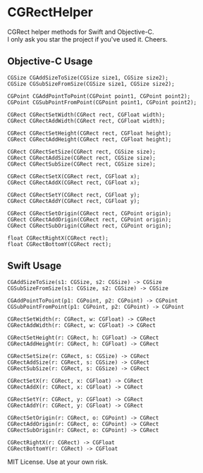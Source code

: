 CGRectHelper
============

CGRect helper methods for Swift and Objective-C.  
I only ask you star the project if you've used it.  Cheers.

## Objective-C Usage
	CGSize CGAddSizeToSize(CGSize size1, CGSize size2);
	CGSize CGSubSizeFromSize(CGSize size1, CGSize size2);

	CGPoint CGAddPointToPoint(CGPoint point1, CGPoint point2);
	CGPoint CGSubPointFromPoint(CGPoint point1, CGPoint point2);

	CGRect CGRectSetWidth(CGRect rect, CGFloat width);
	CGRect CGRectAddWidth(CGRect rect, CGFloat width);

	CGRect CGRectSetHeight(CGRect rect, CGFloat height);
	CGRect CGRectAddHeight(CGRect rect, CGFloat height);

	CGRect CGRectSetSize(CGRect rect, CGSize size);
	CGRect CGRectAddSize(CGRect rect, CGSize size);
	CGRect CGRectSubSize(CGRect rect, CGSize size);

	CGRect CGRectSetX(CGRect rect, CGFloat x);
	CGRect CGRectAddX(CGRect rect, CGFloat x);

	CGRect CGRectSetY(CGRect rect, CGFloat y);
	CGRect CGRectAddY(CGRect rect, CGFloat y);

	CGRect CGRectSetOrigin(CGRect rect, CGPoint origin);
	CGRect CGRectAddOrigin(CGRect rect, CGPoint origin);
	CGRect CGRectSubOrigin(CGRect rect, CGPoint origin);

	float CGRectRightX(CGRect rect);
	float CGRectBottomY(CGRect rect);

## Swift Usage

	CGAddSizeToSize(s1: CGSize, s2: CGSize) -> CGSize
	CGSubSizeFromSize(s1: CGSize, s2: CGSize) -> CGSize

	CGAddPointToPoint(p1: CGPoint, p2: CGPoint) -> CGPoint
	CGSubPointFromPoint(p1: CGPoint, p2: CGPoint) -> CGPoint

	CGRectSetWidth(r: CGRect, w: CGFloat) -> CGRect
	CGRectAddWidth(r: CGRect, w: CGFloat) -> CGRect

	CGRectSetHeight(r: CGRect, h: CGFloat) -> CGRect
	CGRectAddHeight(r: CGRect, h: CGFloat) -> CGRect

	CGRectSetSize(r: CGRect, s: CGSize) -> CGRect
	CGRectAddSize(r: CGRect, s: CGSize) -> CGRect
	CGRectSubSize(r: CGRect, s: CGSize) -> CGRect

	CGRectSetX(r: CGRect, x: CGFloat) -> CGRect
	CGRectAddX(r: CGRect, x: CGFloat) -> CGRect

	CGRectSetY(r: CGRect, y: CGFloat) -> CGRect
	CGRectAddY(r: CGRect, y: CGFloat) -> CGRect

	CGRectSetOrigin(r: CGRect, o: CGPoint) -> CGRect
	CGRectAddOrigin(r: CGRect, o: CGPoint) -> CGRect
	CGRectSubOrigin(r: CGRect, o: CGPoint) -> CGRect

	CGRectRightX(r: CGRect) -> CGFloat
	CGRectBottomY(r: CGRect) -> CGFloat

MIT License.  Use at your own risk.
